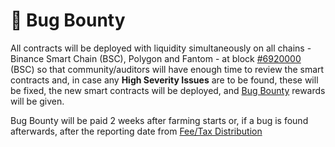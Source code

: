 # 🐛 Bug Bounty

All contracts will be deployed with liquidity simultaneously on all chains - Binance Smart Chain \(BSC\), Polygon and Fantom - at block [\#6920000](https://testnet.bscscan.com/block/countdown/6922000) \(BSC\) so that community/auditors will have enough time to review the smart contracts and, in case any **High Severity Issues** are to be found, these will be fixed, the new smart contracts will be deployed, and [Bug Bounty](bug-bounty.md) rewards will be given.

Bug Bounty will be paid 2 weeks after farming starts or, if a bug is found afterwards, after the reporting date from [Fee/Tax Distribution](../features/deposit-fee-redistribution.md)

